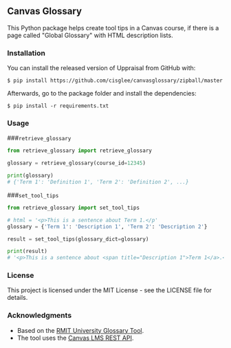 ## Canvas Glossary

This Python package helps create tool tips in a Canvas course, if there is a page called "Global Glossary" with HTML description lists.

### Installation

You can install the released version of Uppraisal from GitHub with:

```shell 
$ pip install https://github.com/cisglee/canvasglossary/zipball/master
```

Afterwards, go to the package folder and install the dependencies:

```shell
$ pip install -r requirements.txt
```

### Usage
###`retrieve_glossary`

```python
from retrieve_glossary import retrieve_glossary

glossary = retrieve_glossary(course_id=12345)

print(glossary)
# {'Term 1': 'Definition 1', 'Term 2': 'Definition 2', ...}
```

###`set_tool_tips`
```python
from retrieve_glossary import set_tool_tips

# html = '<p>This is a sentence about Term 1.</p'
glossary = {'Term 1': 'Description 1', 'Term 2': 'Description 2'}

result = set_tool_tips(glossary_dict=glossary)

print(result)
# '<p>This is a sentence about <span title="Description 1">Term 1</a>.</span>'

```

### License

This project is licensed under the MIT License - see the LICENSE file for details.

### Acknowledgments

* Based on the [RMIT University Glossary Tool](https://www.google.com/url?sa=t&rct=j&q=&esrc=s&source=web&cd=&cad=rja&uact=8&ved=2ahUKEwjust3K6b_9AhWOoaQKHVHhCucQFnoECAwQAQ&url=https%3A%2F%2Fwww.rmit.edu.au%2Fcontent%2Fdam%2Frmit%2Fdocuments%2Fstaff-site%2FLearning_and_Teaching%2FLearning-and-Teaching-Design%2FGlossaryTool.pdf&usg=AOvVaw1oVec6RbF8-62RbxZmVqwt).
* The tool uses the [Canvas LMS REST API](https://canvas.instructure.com/doc/api/).
